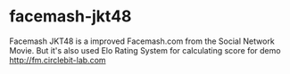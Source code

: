 # facemash-jkt48
Facemash JKT48 is a improved Facemash.com from the Social Network Movie. 
But it's also used Elo Rating System for calculating score
for demo http://fm.circlebit-lab.com
